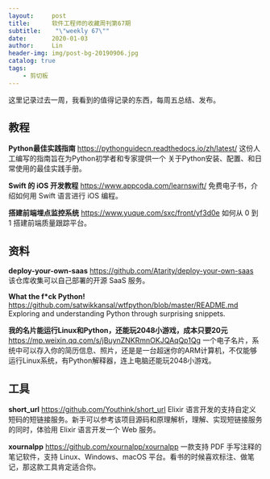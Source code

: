 ```yaml
---
layout:     post
title:      软件工程师的收藏周刊第67期
subtitle:    "\"weekly 67\""
date:       2020-01-03
author:     Lin
header-img: img/post-bg-20190906.jpg
catalog: true
tags:
    - 剪切板
---
```


这里记录过去一周，我看到的值得记录的东西，每周五总结、发布。

## 教程

**Python最佳实践指南**
<https://pythonguidecn.readthedocs.io/zh/latest/>
这份人工编写的指南旨在为Python初学者和专家提供一个 关于Python安装、配置、和日常使用的最佳实践手册。

**Swift 的 iOS 开发教程**
<https://www.appcoda.com/learnswift/>
免费电子书，介绍如何用 Swift 语言进行 iOS 编程。

**搭建前端埋点监控系统**
<https://www.yuque.com/sxc/front/yf3d0e>
如何从 0 到 1 搭建前端质量跟踪平台。

## 资料

**deploy-your-own-saas**
<https://github.com/Atarity/deploy-your-own-saas>
该仓库收集可以自己部署的开源 SaaS 服务。

**What the f*ck Python!**
<https://github.com/satwikkansal/wtfpython/blob/master/README.md>
Exploring and understanding Python through surprising snippets.

**我的名片能运行Linux和Python，还能玩2048小游戏，成本只要20元**
<https://mp.weixin.qq.com/s/jBuynZNKRmnOKJQAqQp1Qg>
一个电子名片，系统中可以存入你的简历信息、照片，还是是一台超迷你的ARM计算机，不仅能够运行Linux系统，有Python解释器，连上电脑还能玩2048小游戏。

## 工具

**short_url**
<https://github.com/Youthink/short_url>
Elixir 语言开发的支持自定义短码的短链接服务。新手可以参考该项目源码和原理解析，理解、实现短链接服务的同时，体验用 Elixir 语言开发一个 Web 服务。

**xournalpp**
<https://github.com/xournalpp/xournalpp>
一款支持 PDF 手写注释的笔记软件，支持 Linux、Windows、macOS 平台。看书的时候喜欢标注、做笔记，那这款工具肯定适合你。

